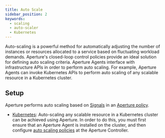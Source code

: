 ```yaml
---
title: Auto Scale
sidebar_position: 2
keywords:
  - scaling
  - auto-scaler
  - Kubernetes
---
```


Auto-scaling is a powerful method for automatically adjusting the number of
instances or resources allocated to a service based on fluctuating workload
demands. Aperture's closed-loop control policies provide an ideal solution for
defining auto scaling criteria. Aperture Agents interface with infrastructure
APIs in order to perform auto scaling. For example, Aperture Agents can invoke
Kubernetes APIs to perform auto scaling of any scalable resource in a Kubernetes
cluster.

## Setup

Aperture performs auto scaling based on
[Signals](concepts/policy/circuit#signal) in an
[Aperture policy](concepts/policy/policy.md).

- [Kubernetes](./kubernetes/kubernetes.md): Auto-scaling any scalable resource
  in a Kubernetes cluster can be achieved using Aperture. In order to do this,
  you must first ensure that an Aperture Agent is installed on the cluster, and
  then configure [auto scaling policies](tutorials/auto-scale/auto-scale.md) at
  the Aperture Controller.

